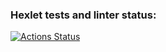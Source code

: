 ### Hexlet tests and linter status:
[![Actions Status](https://github.com/1Mans/python-project-50/actions/workflows/hexlet-check.yml/badge.svg)](https://github.com/1Mans/python-project-50/actions)